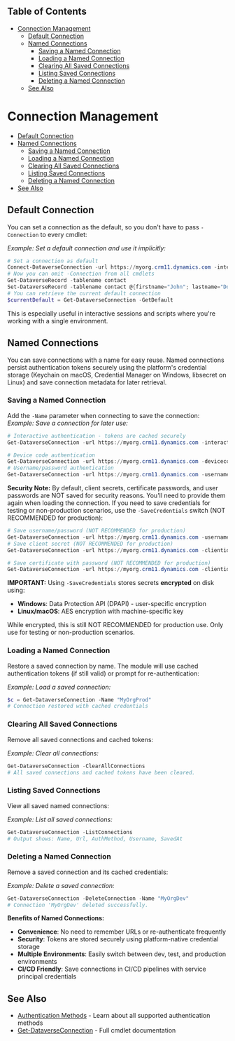 <!-- START doctoc generated TOC please keep comment here to allow auto update -->
<!-- DON'T EDIT THIS SECTION, INSTEAD RE-RUN doctoc TO UPDATE -->
## Table of Contents

- [Connection Management](#connection-management)
  - [Default Connection](#default-connection)
  - [Named Connections](#named-connections)
    - [Saving a Named Connection](#saving-a-named-connection)
    - [Loading a Named Connection](#loading-a-named-connection)
    - [Clearing All Saved Connections](#clearing-all-saved-connections)
    - [Listing Saved Connections](#listing-saved-connections)
    - [Deleting a Named Connection](#deleting-a-named-connection)
  - [See Also](#see-also)

<!-- END doctoc generated TOC please keep comment here to allow auto update -->

# Connection Management

<!-- TOC -->
- [Default Connection](#default-connection)
- [Named Connections](#named-connections)
  - [Saving a Named Connection](#saving-a-named-connection)
  - [Loading a Named Connection](#loading-a-named-connection)
  - [Clearing All Saved Connections](#clearing-all-saved-connections)
  - [Listing Saved Connections](#listing-saved-connections)
  - [Deleting a Named Connection](#deleting-a-named-connection)
- [See Also](#see-also)
<!-- /TOC -->

## Default Connection

You can set a connection as the default, so you don't have to pass `-Connection` to every cmdlet:

*Example: Set a default connection and use it implicitly:*
```powershell
# Set a connection as default
Connect-DataverseConnection -url https://myorg.crm11.dynamics.com -interactive -SetAsDefault
# Now you can omit -Connection from all cmdlets
Get-DataverseRecord -tablename contact
Set-DataverseRecord -tablename contact @{firstname="John"; lastname="Doe"}
# You can retrieve the current default connection
$currentDefault = Get-DataverseConnection -GetDefault
```
This is especially useful in interactive sessions and scripts where you're working with a single environment.
## Named Connections
You can save connections with a name for easy reuse. Named connections persist authentication tokens securely using the platform's credential storage (Keychain on macOS, Credential Manager on Windows, libsecret on Linux) and save connection metadata for later retrieval.
### Saving a Named Connection
Add the `-Name` parameter when connecting to save the connection:
*Example: Save a connection for later use:*
```powershell
# Interactive authentication - tokens are cached securely
Get-DataverseConnection -url https://myorg.crm11.dynamics.com -interactive -Name "MyOrgProd"

# Device code authentication
Get-DataverseConnection -url https://myorg.crm11.dynamics.com -devicecode -Name "MyOrgDev"
# Username/password authentication
Get-DataverseConnection -url https://myorg.crm11.dynamics.com -username "user@domain.com" -password "pass" -Name "MyOrgTest"
```
**Security Note:** By default, client secrets, certificate passwords, and user passwords are NOT saved for security reasons. You'll need to provide them again when loading the connection.
If you need to save credentials for testing or non-production scenarios, use the `-SaveCredentials` switch (NOT RECOMMENDED for production):
```powershell
# Save username/password (NOT RECOMMENDED for production)
Get-DataverseConnection -url https://myorg.crm11.dynamics.com -username "user@domain.com" -password "pass" -Name "MyOrgTest" -SaveCredentials
# Save client secret (NOT RECOMMENDED for production)
Get-DataverseConnection -url https://myorg.crm11.dynamics.com -clientid "..." -clientsecret "..." -Name "MyOrgTest" -SaveCredentials

# Save certificate with password (NOT RECOMMENDED for production)
Get-DataverseConnection -url https://myorg.crm11.dynamics.com -clientid "..." -CertificatePath "cert.pfx" -CertificatePassword "..." -Name "MyOrgCert" -SaveCredentials
```

**IMPORTANT:** Using `-SaveCredentials` stores secrets **encrypted** on disk using:
- **Windows**: Data Protection API (DPAPI) - user-specific encryption
- **Linux/macOS**: AES encryption with machine-specific key

While encrypted, this is still NOT RECOMMENDED for production use. Only use for testing or non-production scenarios.

### Loading a Named Connection

Restore a saved connection by name. The module will use cached authentication tokens (if still valid) or prompt for re-authentication:

*Example: Load a saved connection:*
```powershell
$c = Get-DataverseConnection -Name "MyOrgProd"
# Connection restored with cached credentials
```

### Clearing All Saved Connections

Remove all saved connections and cached tokens:

*Example: Clear all connections:*
```powershell
Get-DataverseConnection -ClearAllConnections
# All saved connections and cached tokens have been cleared.
```

### Listing Saved Connections

View all saved named connections:

*Example: List all saved connections:*
```powershell
Get-DataverseConnection -ListConnections
# Output shows: Name, Url, AuthMethod, Username, SavedAt
```

### Deleting a Named Connection

Remove a saved connection and its cached credentials:

*Example: Delete a saved connection:*
```powershell
Get-DataverseConnection -DeleteConnection -Name "MyOrgDev"
# Connection 'MyOrgDev' deleted successfully.
```

**Benefits of Named Connections:**
- **Convenience**: No need to remember URLs or re-authenticate frequently
- **Security**: Tokens are stored securely using platform-native credential storage
- **Multiple Environments**: Easily switch between dev, test, and production environments
- **CI/CD Friendly**: Save connections in CI/CD pipelines with service principal credentials

## See Also

- [Authentication Methods](../getting-started/authentication.md) - Learn about all supported authentication methods
- [Get-DataverseConnection](../../Rnwood.Dataverse.Data.PowerShell/docs/Get-DataverseConnection.md) - Full cmdlet documentation
